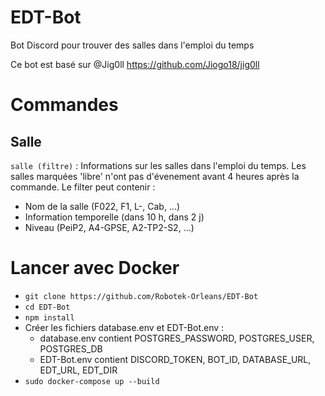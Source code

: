 # EDT-Bot
Bot Discord pour trouver des salles dans l'emploi du temps

Ce bot est basé sur @Jig0ll https://github.com/Jiogo18/jig0ll

# Commandes

## Salle

`salle (filtre)` : Informations sur les salles dans l'emploi du temps. Les salles marquées 'libre' n'ont pas d'évenement avant 4 heures après la commande.
Le filter peut contenir :
- Nom de la salle (F022, F1, L-, Cab, ...)
- Information temporelle (dans 10 h, dans 2 j)
- Niveau (PeiP2, A4-GPSE, A2-TP2-S2, ...)

# Lancer avec Docker

- `git clone https://github.com/Robotek-Orleans/EDT-Bot`
- `cd EDT-Bot`
- `npm install`
- Créer les fichiers database.env et EDT-Bot.env :
  - database.env contient POSTGRES_PASSWORD, POSTGRES_USER, POSTGRES_DB
  - EDT-Bot.env contient DISCORD_TOKEN, BOT_ID, DATABASE_URL, EDT_URL, EDT_DIR
- `sudo docker-compose up --build`
